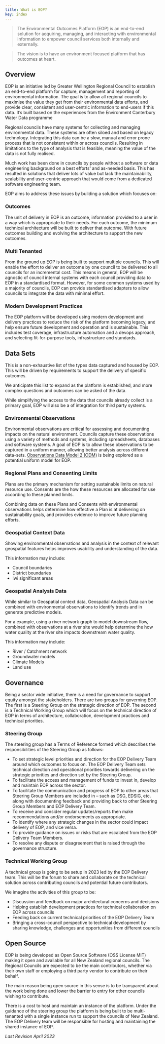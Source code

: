 ```yaml
---
title: What is EOP?
key: index
---
```


> The Environmental Outcomes Platform (EOP) is an end-to-end solution for
> acquiring, managing, and interacting with environmental information to empower
> council services both internally and externally.

> The vision is to have an environment focused platform that has outcomes at
> heart.

## Overview

EOP is an initiative led by Greater Wellington Regional Council to establish an
end-to-end platform for capture, management and reporting of environmental
information. The goal is to allow all regional councils to maximise the value
they get from their environmental data efforts, and provide clear, consistent
and user-centric information to end-users if this data. It’s built based on the
experiences from the Environment Canterbury Water Data programme

Regional councils have many systems for collecting and managing environmental
data. These systems are often siloed and based on legacy technology. Integrating
this data can be a slow, manual and error prone process that is not consistent
within or across councils. Resulting in limitations to the type of analysis that
is feasible, meaning the value of the data is not fully realised.

Much work has been done in councils by people without a software or data
engineering background on a best efforts' and as-needed basis. This has resulted
in solutions that deliver lots of value but lack the maintainability,
scalability and user-centric approach that would come from a dedicated software
engineering team.

EOP aims to address these issues by building a solution which focuses on:

<h3 id="outcomes">Outcomes</h3>

The unit of delivery in EOP is an outcome, information provided to a user in a
way which is appropriate to their needs. For each outcome, the minimum technical
architecture will be built to deliver that outcome. With future outcomes
building and evolving the architecture to support the new outcomes.

### Multi Tenanted

From the ground up EOP is being built to support multiple councils. This will
enable the effort to deliver an outcome by one council to be delivered to all
councils for an incremental cost. This means in general, EOP will be agnostic of
council internal systems with each council providing data to EOP in a
standardised format. However, for some common systems used by a majority of
councils, EOP can provide standardised adapters to allow councils to integrate
the data with minimal effort.

### Modern Development Practices

The EOP platform will be developed using modern development and delivery
practices to reduce the risk of the platform becoming legacy, and help ensure
future development and operation and is sustainable. This includes test
coverage, infrastructure automation and a devops approach, and selecting
fit-for-purpose tools, infrastructure and standards.

## Data Sets

This is a non-exhaustive list of the types data captured and housed by EOP. This
will be driven by requirements to support the delivery of specific outcomes.

We anticipate this list to expand as the platform is established, and more
complex questions and outcomes can be asked of the data.

While simplifying the access to the data that councils already collect is a
primary goal, EOP will also be a of integration for third party systems.

### Environmental Observations

Environmental observations are critical for assessing and documenting impacts on
the natural environment. Councils capture these observations using a variety of
methods and systems, including spreadsheets, databases and software systems. A
goal of EOP is to allow these observations to be captured in a uniform manner,
allowing better analysis across different data-sets.
[Observations Data Model 2 (ODM)](https://www.odm2.org) is being explored as a
potential uniform model for EOP.

### Regional Plans and Consenting Limits

Plans are the primary mechanism for setting sustainable limits on natural
resource use. Consents are the how these resources are allocated for use
according to these planned limits.

Combining data on these Plans and Consents with environmental observations helps
determine how effective a Plan is at delivering on sustainability goals, and
provides evidence to improve future planning efforts.

### Geospatial Context Data

Showing environmental observations and analysis in the context of relevant
geospatial features helps improves usability and understanding of the data.

This information may include:

- Council boundaries
- District boundaries
- Iwi significant areas

### Geospatial Analysis Data

While similar to Geospatial context data, Geospatial Analysis Data can be
combined with environmental observations to identify trends and in generate
predictive models.

For a example, using a river network graph to model downstream flow, combined
with observations at a river site would help determine the how water quality at
the river site impacts downstream water quality.

This information may include:

- River / Catchment network
- Groundwater models
- Climate Models
- Land use

## Governance

Being a sector wide initiative, there is a need for governance to support equity
amongst the stakeholders. There are two groups for governing EOP. The first is a
Steering Group on the strategic direction of EOP. The second is a Technical
Working Group which will focus on the technical direction of EOP in terms of
architecture, collaboration, development practices and technical priorities.

<h3 id="steering-group">Steering Group</h3>

The steering group has a Terms of Reference formed which describes the
responsibilities of the Steering Group as follows:

- To set strategic level priorities and direction for the EOP Delivery Team
  around which outcomes to focus on. The EOP Delivery Team sets technical
  direction and operational priorities towards delivering on the strategic
  priorities and direction set by the Steering Group.
- To facilitate the access and management of funds to invest in, develop and
  maintain EOP across the sector.
- To facilitate the communication and progress of EOP to other areas that
  Steering Group Members are included in – such as DSG, EDSIG, etc. along with
  documenting feedback and providing back to other Steering Group Members and
  EOP Delivery Team.
- To receive and consider regular updates/reports then make recommendations
  and/or endorsements as appropriate.
- To identify where any strategic changes in the sector could impact delivery of
  EOP, and vice versa.
- To provide guidance on issues or risks that are escalated from the EOP
  Delivery Team Members.
- To resolve any dispute or disagreement that is raised through the governance
  structure.

<h3 id="technical-working-group">Technical Working Group</h3>

A technical group is going to be setup in 2023 led by the EOP Delivery team.
This will be the forum to share and collaborate on the technical solution across
contributing councils and potential future contributors.

We imagine the activities of this group to be:

- Discussion and feedback on major architectural concerns and decisions
- Helping establish development practices for technical collaboration on EOP
  across councils
- Feeding back on current technical priorities of the EOP Delivery Team
- Bringing a cross-council perspective to technical development by sharing
  knowledge, challenges and opportunities from different councils

## Open Source

EOP is being developed as Open Source Software (OSS License MIT) making it open
and available for all New Zealand regional councils. The Regional Councils are
expected to be the main contributors, whether via their own staff or employing a
third party vendor to contribute on their behalf.

The main reason being open source in this sense is to be transparent about the
work being done and lower the barrier to entry for other councils wishing to
contribute.

There is a cost to host and maintain an instance of the platform. Under the
guidance of the steering group the platform is being built to be multi-tenanted
with a single instance run to support the councils of New Zealand. The EOP
Delivery team will be responsible for hosting and maintaining the shared
instance of EOP.

_Last Revision April 2023_

